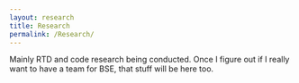```yaml
---
layout: research
title: Research
permalink: /Research/
---
```


Mainly RTD and code research being conducted. Once I figure out if I really want to have a team for BSE, that stuff will be here too.
